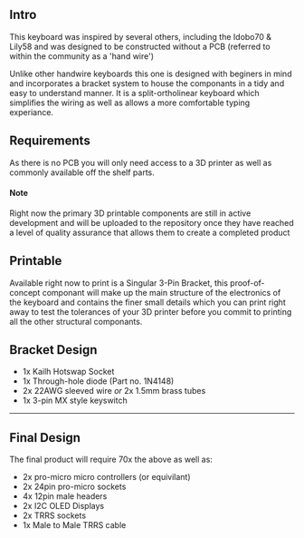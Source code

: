 ## Intro
This keyboard was inspired by several others, including the Idobo70 & Lily58 and was designed to be constructed without a PCB (referred to within the community as a 'hand wire') 

Unlike other handwire keyboards this one is designed with beginers in mind and incorporates a bracket system to house the componants in a tidy and easy to understand manner.
It is a split-ortholinear keyboard which simplifies the wiring as well as allows a more comfortable typing experiance.

## Requirements
As there is no PCB you will only need access to a 3D printer as well as commonly available off the shelf parts.

#### Note
Right now the primary 3D printable components are still in active development and will be uploaded to the repository once they have reached a level of quality assurance that allows them to create a completed product

## Printable
Available right now to print is a Singular 3-Pin Bracket, this proof-of-concept componant will make up the main structure of the electronics of the keyboard and contains the finer small details which you can print right away to test the tolerances of your 3D printer before you commit to printing all the other structural componants.

## Bracket Design
- 1x Kailh Hotswap Socket
- 1x Through-hole diode (Part no. 1N4148)
- 2x 22AWG sleeved wire *or* 2x 1.5mm brass tubes
- 1x 3-pin MX style keyswitch

---

## Final Design
The final product will require 70x the above as well as:
- 2x pro-micro micro controllers (or equivilant)
- 2x 24pin pro-micro sockets
- 4x 12pin male headers
- 2x I2C OLED Displays
- 2x TRRS sockets
- 1x Male to Male TRRS cable
